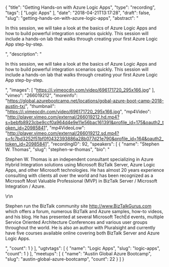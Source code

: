 {
  "title": "Getting Hands-on with Azure Logic Apps",
  "type": "recording",
  "tags": [
    "Logic Apps"
  ],
  "date": "2018-04-21T13:17:28",
  "draft": false,
  "slug": "getting-hands-on-with-azure-logic-apps",
  "abstract": "<p>In this session, we will take a look at the basics of Azure Logic Apps and how to build powerful integration scenarios quickly.  This session will include a hands-on lab that walks through creating your first Azure Logic App step-by-step.</p>",
  "description": "<p>In this session, we will take a look at the basics of Azure Logic Apps and how to build powerful integration scenarios quickly.  This session will include a hands-on lab that walks through creating your first Azure Logic App step-by-step.</p>",
  "images": [
    "https://i.vimeocdn.com/video/696171720_295x166.jpg"
  ],
  "vimeo": "266019212",
  "moreinfo": "https://global.azurebootcamp.net/locations/gobal-azure-boot-camp-2018-austin-tx/",
  "thumbnail": "https://i.vimeocdn.com/video/696171720_295x166.jpg",
  "mp4Video": "http://player.vimeo.com/external/266019212.hd.mp4?s=bebfb8923cbe9ccf0a964d4e9e11e56bac161391&profile_id=175&oauth2_token_id=20985841",
  "mp4VideoLow": "http://player.vimeo.com/external/266019212.sd.mp4?s=fc7bd3252f51bf0f0432393886a28b077d21e790&profile_id=164&oauth2_token_id=20985841",
  "recordingID": 92,
  "speakers": [
    {
      "name": "Stephen W. Thomas",
      "slug": "stephen-w-thomas",
      "bio": "<p>Stephen W. Thomas is an independent consultant specializing in Azure Hybrid Integration solutions using Microsoft BizTalk Server, Azure Logic Apps, and other Microsoft technologies. He has almost 20 years experience consulting with clients all over the world and has been recognized as a Microsoft Most Valuable Professional (MVP) in BizTalk Server / Microsoft Integration / Azure.</p>\r\n<p>Stephen run the BizTalk community site http://www.BizTalkGurus.com which offers a forum, numerous BizTalk and Azure samples, how-to videos, and his blog. He has presented at several Microsoft TechEd events, multiple Service Oriented Architecture Conferences and various user groups throughout the world.  He is also an author with Pluralsight and currently have five courses available online covering both BizTalk Server and Azure Logic Apps.</p>",
      "count": 1
    }
  ],
  "ugtvtags": [
    {
      "name": "Logic Apps",
      "slug": "logic-apps",
      "count": 1
    }
  ],
  "meetups": [
    {
      "name": "Austin Global Azure Bootcamp",
      "slug": "austin-global-azure-bootcamp",
      "count": 22
    }
  ]
}